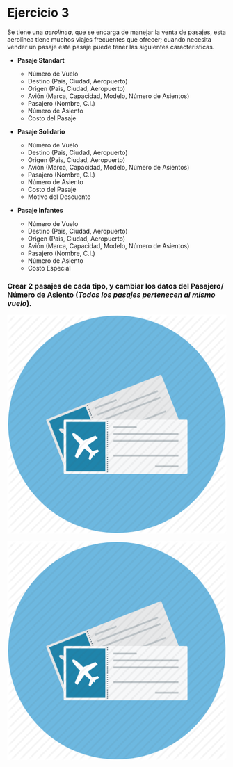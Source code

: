 # Ejercicio 3

Se tiene una *aerolínea*, que se encarga de manejar la
venta de pasajes, esta aerolínea tiene muchos viajes
frecuentes que ofrecer; cuando necesita vender un
pasaje este pasaje puede tener las siguientes
características.

- **Pasaje Standart**
  - Número de Vuelo
  - Destino (Pais, Ciudad, Aeropuerto)
  - Origen (Pais, Ciudad, Aeropuerto)
  - Avión (Marca, Capacidad, Modelo, Número de Asientos)
  - Pasajero (Nombre, C.I.)
  - Número de Asiento
  - Costo del Pasaje

- **Pasaje Solidario**
  - Número de Vuelo
  - Destino (Pais, Ciudad, Aeropuerto)
  - Origen (Pais, Ciudad, Aeropuerto)
  - Avión (Marca, Capacidad, Modelo, Número de Asientos)
  - Pasajero (Nombre, C.I.)
  - Número de Asiento
  - Costo del Pasaje
  - Motivo del Descuento

- **Pasaje Infantes**
  - Número de Vuelo
  - Destino (Pais, Ciudad, Aeropuerto)
  - Origen (Pais, Ciudad, Aeropuerto)
  - Avión (Marca, Capacidad, Modelo, Número de Asientos)
  - Pasajero (Nombre, C.I.)
  - Número de Asiento
  - Costo Especial
  
 ### Crear 2 pasajes de cada tipo, y cambiar los datos del Pasajero/ Número de Asiento (*Todos los pasajes pertenecen al mismo vuelo*).
 
 <p align="center">
    <img src="https://github.com/AleS900/prueba/blob/master/assets/08-512.png" />
 </p>
 
 ![Factory Method](https://github.com/AleS900/prueba/blob/master/assets/08-512.png)
 
 
